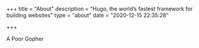 +++
title = "About"
description = "Hugo, the world’s fastest framework for building websites"
type = "about"
date = "2020-12-15 22:35:28"

+++



A Poor Gopher

